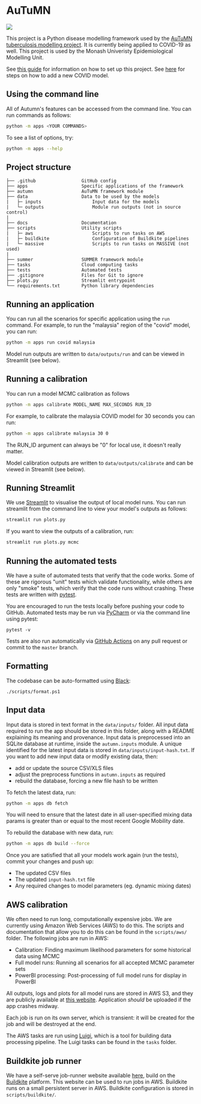   
AuTuMN
======

![](https://github.com/monash-emu/AuTuMN/workflows/Continuous%20Integration/badge.svg)

This project is a Python disease modelling framework used by the [AuTuMN tuberculosis modelling project](http://www.tb-modelling.com/index.php).
It is currently being applied to COVID-19 as well. This project is used by the Monash Univeristy Epidemiological Modelling Unit.

See [this guide](./docs/setup.md) for information on how to set up this project. See [here](./docs/adding-new-covid-model.md) for steps on how to add a new COVID model.

## Using the command line

All of Autumn's features can be accessed from the command line. You can run commands as follows:

```bash
python -m apps <YOUR COMMANDS>
```

To see a list of options, try:

```bash
python -m apps --help
```

## Project structure

```
├── .github                 GitHub config
├── apps                    Specific applications of the framework
├── autumn                  AuTuMN framework module
├── data                    Data to be used by the models
|   ├─ inputs                   Input data for the models
|   └─ outputs                  Module run outputs (not in source control)
|
├── docs                    Documentation
├── scripts                 Utility scripts
|   ├─ aws                      Scripts to run tasks on AWS
|   ├─ buildkite                Configuration of Buildkite pipelines
|   └─ massive                  Scripts to run tasks on MASSIVE (not used)
|
├── summer                  SUMMER framework module
├── tasks                   Cloud computing tasks
├── tests                   Automated tests
├── .gitignore              Files for Git to ignore
├── plots.py                Streamlit entrypoint
└── requirements.txt        Python library dependencies
```

## Running an application

You can run all the scenarios for specific application using the `run` command. For example, to run the "malaysia" region of the "covid" model, you can run:

```bash
python -m apps run covid malaysia
```

Model run outputs are written to `data/outputs/run` and can be viewed in Streamlit (see below).

## Running a calibration

You can run a model MCMC calibration as follows

```bash
python -m apps calibrate MODEL_NAME MAX_SECONDS RUN_ID
```

For example, to calibrate the malaysia COVID model for 30 seconds you can run:

```bash
python -m apps calibrate malaysia 30 0
```

The RUN_ID argument can always be "0" for local use, it doesn't really matter.

Model calibration outputs are written to `data/outputs/calibrate` and can be viewed in Streamlit (see below).

## Running Streamlit

We use [Streamlit](https://www.streamlit.io/) to visualise the output of local model runs. You can run streamlit from the command line to view your model's outputs as follows:

```bash
streamlit run plots.py
```

If you want to view the outputs of a calibration, run:

```bash
streamlit run plots.py mcmc
```

## Running the automated tests

We have a suite of automated tests that verify that the code works. Some of these are rigorous "unit" tests which validate functionality, while others are only "smoke" tests, which verify that the code runs without crashing. These tests are written with [pytest](https://docs.pytest.org/en/stable/).

You are encouraged to run the tests locally before pushing your code to GitHub. Automated tests may be run via [PyCharm](https://www.jetbrains.com/help/pycharm/pytest.html) or via the command line using pytest:

```
pytest -v
```

Tests are also run automatically via [GitHub Actions](https://github.com/monash-emu/AuTuMN/actions) on any pull request or commit to the `master` branch.

## Formatting

The codebase can be auto-formatted using [Black](https://github.com/psf/black):

```
./scripts/format.ps1
```

## Input data

Input data is stored in text format in the `data/inputs/` folder. All input data required to run the app should be stored in this folder, along with a README explaining its meaning and provenance. Input data is preprocessed into an SQLite database at runtime, inside the `autumn.inputs` module. A unique identified for the latest input data is stored in `data/inputs/input-hash.txt`. If you want to add new input data or modify existing data, then:

- add or update the source CSV/XLS files
- adjust the preprocess functions in `autumn.inputs` as required
- rebuild the database, forcing a new file hash to be written

To fetch the latest data, run:

```bash
python -m apps db fetch
```

You will need to ensure that the latest date in all user-specified mixing data params is greater than or equal to the most recent Google Mobility date.

To rebuild the database with new data, run:

```bash
python -m apps db build --force
```

Once you are satisfied that all your models work again (run the tests), commit your changes and push up:

- The updated CSV files
- The updated `input-hash.txt` file
- Any required changes to model parameters (eg. dynamic mixing dates)

## AWS calibration

We often need to run long, computationally expensive jobs. We are currently using Amazon Web Services (AWS) to do this. The scripts and documentation that allow you to do this can be found in the `scripts/aws/` folder. The following jobs are run in AWS:

- Calibration: Finding maximum likelihood parameters for some historical data using MCMC
- Full model runs: Running all scenarios for all accepted MCMC parameter sets
- PowerBI processing: Post-processing of full model runs for display in PowerBI

All outputs, logs and plots for all model runs are stored in AWS S3, and they are publicly available at [this website](http://www.autumn-data.com). Application _should_ be uploaded if the app crashes midway.

Each job is run on its own server, which is transient: it will be created for the job and will be destroyed at the end.

The AWS tasks are run using [Luigi](https://luigi.readthedocs.io/en/stable/index.html), which is a tool for building data processing pipeline. The Luigi tasks can be found in the `tasks` folder.

## Buildkite job runner

We have a self-serve job-runner website available [here](https://buildkite.com/autumn), build on the [Buildkite](https://buildkite.com/home) platform. This website can be used to run jobs in AWS. Buildkite runs on a small persistent server in AWS. Buildkite configuration is stored in `scripts/buildkite/`.
